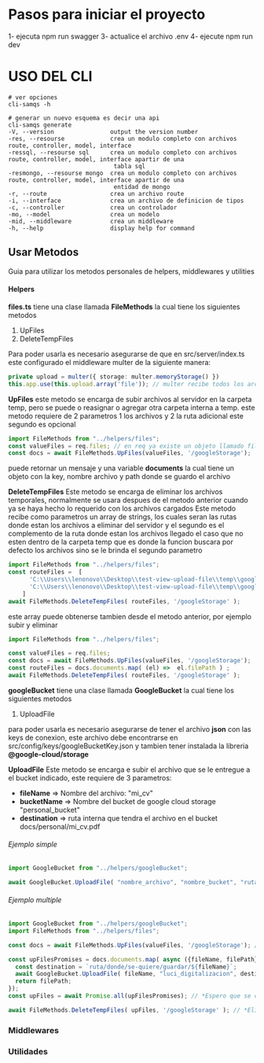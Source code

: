 # Pasos para iniciar el proyecto
1- ejecuta npm run swagger
3- actualice el archivo .env
4- ejecute npm run dev


# USO DEL CLI
<!-- *================= CLI-SAMQS ================= -->
``` shell
# ver opciones
cli-samqs -h
```

``` shell
# generar un nuevo esquema es decir una api
cli-samqs generate
-V, --version                output the version number
-res, --resourse             crea un modulo completo con archivos route, controller, model, interface
-ressql, --resourse sql      crea un modulo completo con archivos route, controller, model, interface apartir de una
                              tabla sql
-resmongo, --resourse mongo  crea un modulo completo con archivos route, controller, model, interface apartir de una
                              entidad de mongo
-r, --route                  crea un archivo route
-i, --interface              crea un archivo de definicion de tipos
-c, --controller             crea un controlador
-mo, --model                 crea un modelo
-mid, --middleware           crea un middleware
-h, --help                   display help for command
```
<!-- *================= fin CLI-SAMQS ================= -->

## Usar Metodos
Guia para utilizar los metodos personales de helpers, middlewares y utilities
<!-- *================== HELPERS ================= -->
#### **Helpers**
<!-- *================== apiRespose ================= -->
<!-- *================== bufferMethods ================= -->



<!-- *================== files ================= -->
__files.ts__
tiene una clase llamada **FileMethods** la cual tiene los siguientes metodos
1. UpFiles
2. DeleteTempFiles

Para poder usarla es necesario asegurarse de que en src/server/index.ts este configurado el middleware multer de la siguiente manera:
```ts
private upload = multer({ storage: multer.memoryStorage() })
this.app.use(this.upload.array('file')); // multer recibe todos los archivos tipo file
```

**UpFiles**
este metodo se encarga de subir archivos al servidor en la carpeta temp, pero se puede o reasignar o agregar otra carpeta interna a temp.
este metodo requiere de 2 parametros 1 los archivos y 2 la ruta adicional este segundo es opcional
```ts
import FileMethods from "../helpers/files";
const valueFiles = req.files; // en req ya existe un objeto llamado files donde esta la data
const docs = await FileMethods.UpFiles(valueFiles, '/googleStorage');
```
puede retornar un mensaje y una variable **documents** la cual tiene un objeto con la key, nombre archivo y path donde se guardo el archivo


**DeleteTempFiles**
Este metodo se encarga de eliminar los archivos temporales, normalmente se usara despues de el metodo anterior cuando ya se haya hecho lo requerido con los archivos cargados
Este metodo recibe como parametros un array de strings, los cuales seran las rutas donde estan los archivos a eliminar del servidor y el segundo es el complemento de la ruta donde estan los archivos llegado el caso que no esten dentro de la carpeta temp que es donde la funcion buscara por defecto los archivos sino se le brinda el segundo parametro
```ts
import FileMethods from "../helpers/files";
const routeFiles =  [
      'C:\\Users\\lenonovo\\Desktop\\test-view-upload-file\\temp\\googleStorage\\1710807962770-Semana_5_-_Formularios.pptx',
      'C:\\Users\\lenonovo\\Desktop\\test-view-upload-file\\temp\\googleStorage\\1710807962771-R_Semana_2.pptx'
    ]
await FileMethods.DeleteTempFiles( routeFiles, '/googleStorage' );
```
este array puede obtenerse tambien desde el metodo anterior, por ejemplo subir y eliminar
```ts
import FileMethods from "../helpers/files";

const valueFiles = req.files; 
const docs = await FileMethods.UpFiles(valueFiles, '/googleStorage');
const routeFiles = docs.documents.map( (el) =>  el.filePath ) ;
await FileMethods.DeleteTempFiles( routeFiles, '/googleStorage' );
```
<!-- *================== Fin files ================= -->



<!-- *================== filesPDF ================= -->
<!-- *================== Fin filesPDF ================= -->



<!-- *================== GoogleBucker ================= -->
__googleBucket__
tiene una clase llamada **GoogleBucket** la cual tiene los siguientes metodos
1. UploadFile

para poder usarla es necesario asegurarse de tener el archivo **json** con las keys de conexion, este archivo debe encontrarse en src/config/keys/googleBucketKey.json 
y tambien tener instalada la libreria **@google-cloud/storage**

**UploadFile**
Este metodo se encarga e subir el archivo que se le entregue a el bucket indicado, este requiere de 3 parametros:
+ __fileName__ => Nombre del archivo: "mi_cv"
+ __bucketName__ => Nombre del bucket  de google cloud storage "personal_bucket"
+ __destination__  => ruta interna que tendra el archivo en el bucket docs/personal/mi_cv.pdf

###### Ejemplo simple
```ts
import GoogleBucket from "../helpers/googleBucket";

await GoogleBucket.UploadFile( "nombre_archivo", "nombre_bucket", "ruta/donde/se-quiere/guardar");
``` 

###### Ejemplo multiple
```ts
import GoogleBucket from "../helpers/googleBucket";
import FileMethods from "../helpers/files";

const docs = await FileMethods.UpFiles(valueFiles, '/googleStorage'); // *Subo archivos a temp/googleStorage

const upFilesPromises = docs.documents.map( async ({fileName, filePath}:DocsType) => {
  const destination = `ruta/donde/se-quiere/guardar/${fileName}`;
  await GoogleBucket.UploadFile( fileName, "luci_digitalizacion", destination); // *Envio a bucket
  return filePath;
});
const upFiles = await Promise.all(upFilesPromises); // *Espero que se cumplan las promesas

await FileMethods.DeleteTempFiles( upFiles, '/googleStorage' ); // *Elimino archivos temporales
```
<!-- *================== Fin GoogleBucker ================= -->



<!-- *================== jwt ================= -->
<!-- *================== logs ================= -->
<!-- *================== missingData ================= -->
<!-- *================== nodeMailer ================= -->
<!-- *================== resStatus ================= -->
<!-- *================== sendFileTemp ================= -->
<!-- *================== socket ================= -->
<!-- *================== sqlCrud ================= -->


<!-- *================== MIDDLEWARES ================= -->
### **Middlewares**
<!-- *================== UTILITIES ================= -->
### **Utilidades**

